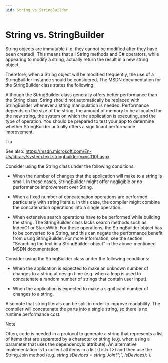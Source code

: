 ```yaml
---
uid: String_vs_StringBuilder
---
```


# String vs. StringBuilder

String objects are immutable (i.e. they cannot be modified after they have been created). This means that all String methods and C# operators, while appearing to modify a string, actually return the result in a new string object.

Therefore, when a String object will be modified frequently, the use of a StringBuilder instance should be considered. The MSDN documentation for the StringBuilder class states the following:

Although the StringBuilder class generally offers better performance than the String class, String should not automatically be replaced with StringBuilder whenever a string manipulation is needed. Performance depends on the size of the string, the amount of memory to be allocated for the new string, the system on which the application is executing, and the type of operation. You should be prepared to test your app to determine whether StringBuilder actually offers a significant performance improvement.

> [!TIP]
> See also: <https://msdn.microsoft.com/En-Us/library/system.text.stringbuilder(v=vs.110).aspx>

Consider using the String class under the following conditions:

- When the number of changes that the application will make to a string is small. In these cases, StringBuilder might offer negligible or no performance improvement over String.

- When a fixed number of concatenation operations are performed, particularly with string literals. In this case, the compiler might combine the concatenation operations into a single operation.

- When extensive search operations have to be performed while building the string. The StringBuilder class lacks search methods such as IndexOf or StartsWith. For these operations, the StringBuilder object has to be converted to a String, and this can negate the performance benefit from using StringBuilder. For more information, see the section "Searching the text in a StringBuilder object" in the above-mentioned MSDN documentation.

Consider using the StringBuilder class under the following conditions:

- When the application is expected to make an unknown number of changes to a string at design time (e.g. when a loop is used to concatenate a random number of strings that contain user input).

- When the application is expected to make a significant number of changes to a string.

Also note that string literals can be split in order to improve readability. The compiler will concatenate the parts into a single string, so there is no runtime performance cost.

> [!NOTE]
> Often, code is needed in a protocol to generate a string that represents a list of items that are separated by a character or string (e.g. when using a parameter that uses the dependencyId attribute). An alternative implementation is to collect all items in a list (List\<T>) and then use the String.Join method (e.g. *string sDevices = string.Join(";", lsDevices);* ).

